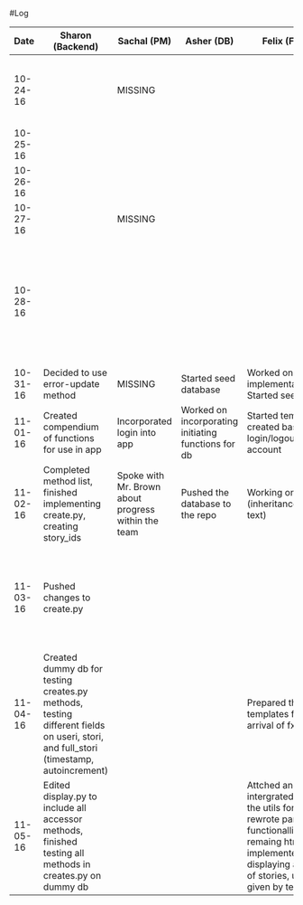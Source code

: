 #Log

| Date|Sharon (Backend)|Sachal (PM)|Asher (DB)|Felix (Frontend)|Total|
| --- |----|----|----|----|----|
|10-24-16||MISSING|||Submitted V1 of blog, Presented to class, received comments|
|10-25-16||||||
|10-26-16||||||
|10-27-16||MISSING|||Worked on design documents|
|10-28-16|||||Exchanged design documents with other students, Revised design documents and reviewed comments|
|10-31-16|Decided to use error-update method|MISSING|Started seed database|Worked on revising implementation, Started seed data||
|11-01-16|Created compendium of functions for use in app| Incorporated login into app|Worked on incorporating initiating functions for db| Started templates + created basic login/logout/make account||
|11-02-16|Completed method list, finished implementing create.py, creating story_ids|Spoke with Mr. Brown about progress within the team  |Pushed the database to the repo |Working on Jinja2 (inheritance+displaying text)||
|11-03-16|Pushed changes to create.py||||Worked on presenting stories, eidtied fxns in display, added parameters to login/logout|
|11-04-16|Created dummy db for testing creates.py methods, testing different fields on useri, stori, and full_stori (timestamp, autoincrement)|||Prepared the various templates for the arrival of fxns|
|11-05-16|Edited display.py to include all accessor methods, finished testing all methods in creates.py on dummy db|||Attched and intergrated the fxns i the utils forlder, rewrote parts for functionallity, wrote the remaing html file, implemented editing, displaying and creating of stories, using fxns given by team in utils|
